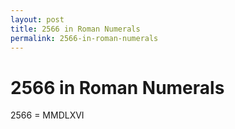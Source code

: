 ```yaml
---
layout: post
title: 2566 in Roman Numerals
permalink: 2566-in-roman-numerals
---
```


# 2566 in Roman Numerals

2566 = MMDLXVI
